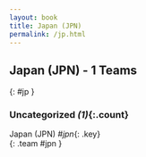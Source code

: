 ```yaml
---
layout: book
title: Japan (JPN)
permalink: /jp.html
---
```


## Japan (JPN) - 1 Teams
{: #jp }









### Uncategorized _(1)_{:.count}

Japan  (JPN)  _#jpn_{: .key} <br>
{: .team #jpn }


 
